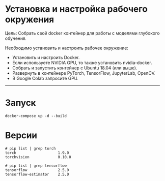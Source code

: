 # Установка и настройка рабочего окружения

Цель:
Собрать свой docker контейнер для работы с моделями глубокого обучения.

Необходимо установить и настроить рабочее окружение:

- Установить и настроить Docker.
- Если используете NVIDIA GPU, то также установить nvidia-docker.
- Собрать и запустить контейнер с Ubuntu 18.04 (или выше).
- Развернуть в контейнере PyTorch, TensorFlow, JupyterLab, OpenCV.
- В Google Colab запросите GPU.


---

# Запуск

`docker-compose up -d --build`

# Версии

```
# pip list | grep torch
torch                   1.9.0
torchvision             0.10.0
```

```
# pip list | grep tensorflow
tensorflow              2.5.0
tensorflow-estimator    2.5.0
```